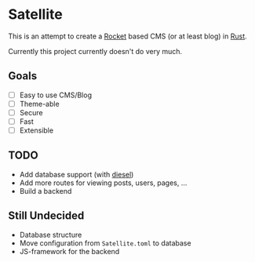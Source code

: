 # Satellite

This is an attempt to create a [Rocket] based CMS (or at least blog) in [Rust].

Currently this project currently doesn't do very much.

## Goals
- [ ] Easy to use CMS/Blog
- [ ] Theme-able
- [ ] Secure
- [ ] Fast
- [ ] Extensible

## TODO
- Add database support (with [diesel])
- Add more routes for viewing posts, users, pages, ...
- Build a backend   

## Still Undecided
- Database structure
- Move configuration from `Satellite.toml` to database
- JS-framework for the backend


[diesel]: https://diesel.rs
[rocket]: https://rocket.rs
[rust]: https://www.rust-lang.org